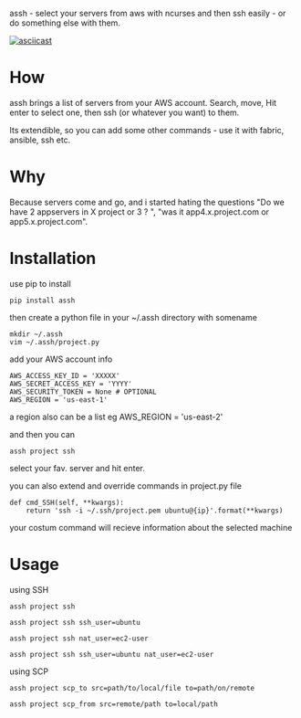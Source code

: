 assh - select your servers from aws with ncurses and then ssh easily - or do something else with them.

[![asciicast](https://asciinema.org/a/2ga28o9gnondowm60ol7iad69.png)](https://asciinema.org/a/2ga28o9gnondowm60ol7iad69)

How
==========================
assh brings a list of servers from your AWS account. Search, move, Hit enter to select one,
then ssh (or whatever you want) to them.

Its extendible, so you can add some other commands - use it with fabric, ansible, ssh etc.


Why
==========================
Because servers come and go, and i started hating the questions "Do we have 2 appservers in X project or 3 ? ", "was it app4.x.project.com or app5.x.project.com".

Installation
=========================
use pip to install

    pip install assh

then create a python file in your ~/.assh directory with somename

    mkdir ~/.assh
    vim ~/.assh/project.py

add your AWS account info

    AWS_ACCESS_KEY_ID = 'XXXXX'
    AWS_SECRET_ACCESS_KEY = 'YYYY'
    AWS_SECURITY_TOKEN = None # OPTIONAL
    AWS_REGION = 'us-east-1'

a region also can be a list eg
    AWS_REGION = 'us-east-2'

and then you can

    assh project ssh

select your fav. server and hit enter.

you can also extend and override commands in project.py file

    def cmd_SSH(self, **kwargs):
        return 'ssh -i ~/.ssh/project.pem ubuntu@{ip}'.format(**kwargs)

your costum command will recieve information about the selected machine

Usage
===========================

using SSH

    assh project ssh

    assh project ssh ssh_user=ubuntu
 
    assh project ssh nat_user=ec2-user
 
    assh project ssh ssh_user=ubuntu nat_user=ec2-user


using SCP

    assh project scp_to src=path/to/local/file to=path/on/remote
    
    assh project scp_from src=remote/path to=local/path

